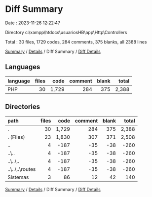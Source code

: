 # Diff Summary

Date : 2023-11-26 12:22:47

Directory c:\\xampp\\htdocs\\usuariosHB\\app\\Http\\Controllers

Total : 30 files,  1729 codes, 284 comments, 375 blanks, all 2388 lines

[Summary](results.md) / [Details](details.md) / Diff Summary / [Diff Details](diff-details.md)

## Languages
| language | files | code | comment | blank | total |
| :--- | ---: | ---: | ---: | ---: | ---: |
| PHP | 30 | 1,729 | 284 | 375 | 2,388 |

## Directories
| path | files | code | comment | blank | total |
| :--- | ---: | ---: | ---: | ---: | ---: |
| . | 30 | 1,729 | 284 | 375 | 2,388 |
| . (Files) | 23 | 1,830 | 307 | 371 | 2,508 |
| .. | 4 | -187 | -35 | -38 | -260 |
| ..\\.. | 4 | -187 | -35 | -38 | -260 |
| ..\\..\\.. | 4 | -187 | -35 | -38 | -260 |
| ..\\..\\..\\routes | 4 | -187 | -35 | -38 | -260 |
| Sistemas | 3 | 86 | 12 | 42 | 140 |

[Summary](results.md) / [Details](details.md) / Diff Summary / [Diff Details](diff-details.md)